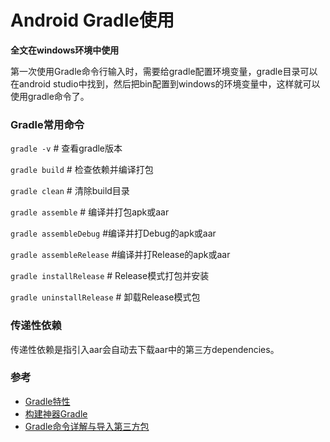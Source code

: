 # Android Gradle使用

**全文在windows环境中使用**

第一次使用Gradle命令行输入时，需要给gradle配置环境变量，gradle目录可以在android studio中找到，然后把bin配置到windows的环境变量中，这样就可以使用gradle命令了。

### Gradle常用命令

`gradle -v`  # 查看gradle版本

`gradle build`  # 检查依赖并编译打包

`gradle clean`  # 清除build目录

`gradle assemble`  # 编译并打包apk或aar

`gradle assembleDebug`  #编译并打Debug的apk或aar 

`gradle assembleRelease`  #编译并打Release的apk或aar

`gradle installRelease`  # Release模式打包并安装

`gradle uninstallRelease`  # 卸载Release模式包

### 传递性依赖

传递性依赖是指引入aar会自动去下载aar中的第三方dependencies。



### 参考

* [Gradle特性](https://segmentfault.com/a/1190000004018407)
* [构建神器Gradle](http://jiajixin.cn/2015/08/07/gradle-android/#)
* [Gradle命令详解与导入第三方包](http://stormzhang.com/devtools/2015/01/05/android-studio-tutorial5/)

